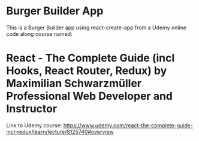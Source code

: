 # Burger Builder App
This is a Burger Builder app using react-create-app from a Udemy online code along course named:
# React - The Complete Guide (incl Hooks, React Router, Redux) by Maximilian Schwarzmüller Professional Web Developer and Instructor
Link to Udemy course:
https://www.udemy.com/react-the-complete-guide-incl-redux/learn/lecture/8125740#overview

